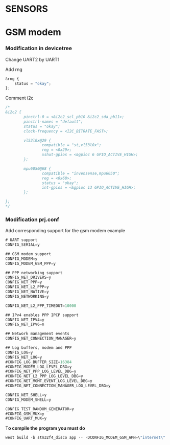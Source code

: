 # SENSORS

# GSM modem

### Modification in devicetree

Change UART2 by UART1

Add rng 

```jsx
&rng {
    status = "okay";
};
```

Comment i2c

```jsx
/*
&i2c2 {
        pinctrl-0 = <&i2c2_scl_pb10 &i2c2_sda_pb11>;
        pinctrl-names = "default";
        status = "okay";
        clock-frequency = <I2C_BITRATE_FAST>;

        vl53l0x@29 {
                compatible = "st,vl53l0x";
                reg = <0x29>;
                xshut-gpios = <&gpioc 6 GPIO_ACTIVE_HIGH>;
        };

        mpu6050@68 {
                compatible = "invensense,mpu6050";
                reg = <0x68>;
                status = "okay";
                int-gpios = <&gpioc 13 GPIO_ACTIVE_HIGH>;
        };

};
*/
```

### Modification prj.conf

Add corresponding support for the gsm modem example

```jsx
# UART support
CONFIG_SERIAL=y

## GSM modem support
CONFIG_MODEM=y
CONFIG_MODEM_GSM_PPP=y

## PPP networking support
CONFIG_NET_DRIVERS=y
CONFIG_NET_PPP=y
CONFIG_NET_L2_PPP=y
CONFIG_NET_NATIVE=y
CONFIG_NETWORKING=y

CONFIG_NET_L2_PPP_TIMEOUT=10000

## IPv4 enables PPP IPCP support
CONFIG_NET_IPV4=y
CONFIG_NET_IPV6=n

## Network management events
CONFIG_NET_CONNECTION_MANAGER=y

## Log buffers, modem and PPP
CONFIG_LOG=y
CONFIG_NET_LOG=y
#CONFIG_LOG_BUFFER_SIZE=16384
#CONFIG_MODEM_LOG_LEVEL_DBG=y
#CONFIG_NET_PPP_LOG_LEVEL_DBG=y
#CONFIG_NET_L2_PPP_LOG_LEVEL_DBG=y
#CONFIG_NET_MGMT_EVENT_LOG_LEVEL_DBG=y
#CONFIG_NET_CONNECTION_MANAGER_LOG_LEVEL_DBG=y

CONFIG_NET_SHELL=y
CONFIG_MODEM_SHELL=y

CONFIG_TEST_RANDOM_GENERATOR=y
#CONFIG_GSM_MUX=y
#CONFIG_UART_MUX=y
```

T**o compile the program you must do**

```jsx
west build -b stm32f4_disco app -- -DCONFIG_MODEM_GSM_APN=\"internet\" -DDTC_OVERLAY_FILE="boards/frdm_uart2_dts.overlay"
```